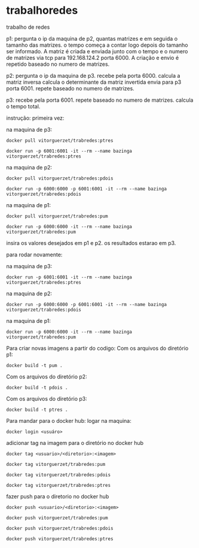 # trabalhoredes
trabalho de redes 

p1:
pergunta o ip da maquina de p2, quantas matrizes e em seguida o tamanho das matrizes.
o tempo começa a contar logo depois do tamanho ser informado.
A matriz é criada e enviada junto com o tempo e o numero de matrizes via tcp para 192.168.124.2 porta 6000.
A criação e envio é repetido baseado no numero de matrizes.

p2:
pergunta o ip da maquina de p3.
recebe pela porta 6000.
calcula a matriz inversa 
calcula o determinante da matriz invertida
envia para p3 porta 6001.
repete baseado no numero de matrizes.

p3:
recebe pela porta 6001.
repete baseado no numero de matrizes.
calcula o tempo total.

instrução:
primeira vez:

na maquina de p3:
```
docker pull vitorguerzet/trabredes:ptres
```
```
docker run -p 6001:6001 -it --rm --name bazinga vitorguerzet/trabredes:ptres
```
na maquina de p2:
```
docker pull vitorguerzet/trabredes:pdois
```
```
docker run -p 6000:6000 -p 6001:6001 -it --rm --name bazinga vitorguerzet/trabredes:pdois
```
na maquina de p1:
```
docker pull vitorguerzet/trabredes:pum
```
```
docker run -p 6000:6000 -it --rm --name bazinga vitorguerzet/trabredes:pum
```
insira os valores desejados em p1 e p2.
os resultados estarao em p3.

para rodar novamente:

na maquina de p3:
```
docker run -p 6001:6001 -it --rm --name bazinga vitorguerzet/trabredes:ptres
```
na maquina de p2:
```
docker run -p 6000:6000 -p 6001:6001 -it --rm --name bazinga vitorguerzet/trabredes:pdois
```
na maquina de p1:
```
docker run -p 6000:6000 -it --rm --name bazinga vitorguerzet/trabredes:pum
```
Para criar novas imagens a partir do codigo:
Com os arquivos do diretório p1:
```
docker build -t pum .
```
Com os arquivos do diretório p2:
```
docker build -t pdois .
```
Com os arquivos do diretório p3:
```
docker build -t ptres .
```
Para mandar para o docker hub:
logar na maquina:
```
docker login <usuáro>
```
adicionar tag na imagem para o diretório no docker hub
```
docker tag <usuario>/<diretorio>:<imagem>
```
```
docker tag vitorguerzet/trabredes:pum
```
```
docker tag vitorguerzet/trabredes:pdois
```
```
docker tag vitorguerzet/trabredes:ptres
```
fazer push para o diretorio no docker hub
```
docker push <usuario>/<diretorio>:<imagem>
```
```
docker push vitorguerzet/trabredes:pum
```
```
docker push vitorguerzet/trabredes:pdois
```
```
docker push vitorguerzet/trabredes:ptres
```



